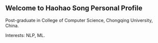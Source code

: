 ## Welcome to Haohao Song Personal Profile

Post-graduate in College of Computer Science, Chongqing University, China.

Interests: NLP, ML.
